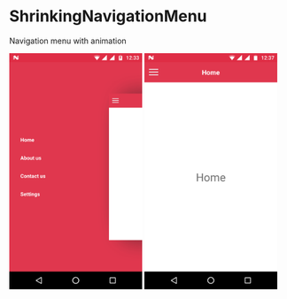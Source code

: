 # ShrinkingNavigationMenu
Navigation menu with animation 



<img src ="Screenshot1.png" width="240" height="427">

<img src ="Screenshot2.png" width="240" height="427">
